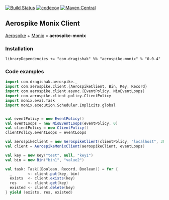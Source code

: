 [![Build Status](https://travis-ci.org/dragisak/aerospike-monix.svg?branch=master)](https://travis-ci.org/dragisak/aerospike-monix)
[![codecov](https://codecov.io/gh/dragisak/aerospike-monix/branch/master/graph/badge.svg)](https://codecov.io/gh/dragisak/aerospike-monix)
[![Maven Central](https://maven-badges.herokuapp.com/maven-central/com.dragishak/aerospike-monix_2.12/badge.svg)](https://maven-badges.herokuapp.com/maven-central/com.dragishak/aerospike-monix_2.12)

## Aerospike Monix Client


[Aerospike](https://www.aerospike.com/) + [Monix](https://monix.io/) = **aerospike-monix**

### Installation

```sbtshell
libraryDependencies += "com.dragishak" %% "aerospike-monix" % "0.0.4"
```

### Code examples

```scala
import com.dragishak.aerospike._
import com.aerospike.client.{AerospikeClient, Bin, Key, Record}
import com.aerospike.client.async.{EventPolicy, NioEventLoops}
import com.aerospike.client.policy.ClientPolicy
import monix.eval.Task
import monix.execution.Scheduler.Implicits.global


val eventPolicy = new EventPolicy()
val eventLoops = new NioEventLoops(eventPolicy, 0)
val clientPolicy = new ClientPolicy()
clientPolicy.eventLoops = eventLoops

val aerospikeClient = new AerospikeClient(clientPolicy, "localhost", 3000)
val client = AerospikeMonixClient(aerospikeClient, eventLoops)

val key = new Key("test", null, "key1")
val bin = new Bin("bin1", "value2")

val task: Task[(Boolean, Record, Boolean)] = for {
  _       <- client.put(key, bin)
  exists  <- client.exists(key)
  res     <- client.get(key)
  existed <- client.delete(key)
} yield (exists, res, existed)

```
